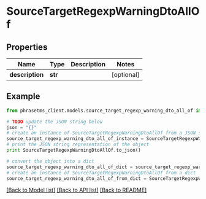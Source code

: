 # SourceTargetRegexpWarningDtoAllOf

## Properties

| Name            | Type    | Description | Notes      |
| --------------- | ------- | ----------- | ---------- |
| **description** | **str** |             | [optional] |

## Example

```python
from phrasetms_client.models.source_target_regexp_warning_dto_all_of import SourceTargetRegexpWarningDtoAllOf

# TODO update the JSON string below
json = "{}"
# create an instance of SourceTargetRegexpWarningDtoAllOf from a JSON string
source_target_regexp_warning_dto_all_of_instance = SourceTargetRegexpWarningDtoAllOf.from_json(json)
# print the JSON string representation of the object
print SourceTargetRegexpWarningDtoAllOf.to_json()

# convert the object into a dict
source_target_regexp_warning_dto_all_of_dict = source_target_regexp_warning_dto_all_of_instance.to_dict()
# create an instance of SourceTargetRegexpWarningDtoAllOf from a dict
source_target_regexp_warning_dto_all_of_from_dict = SourceTargetRegexpWarningDtoAllOf.from_dict(source_target_regexp_warning_dto_all_of_dict)
```

[[Back to Model list]](../README.md#documentation-for-models) [[Back to API list]](../README.md#documentation-for-api-endpoints) [[Back to README]](../README.md)

